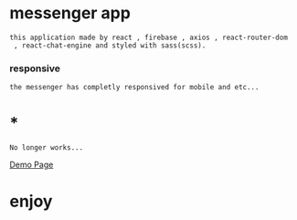 # messenger app
    this application made by react , firebase , axios , react-router-dom
     , react-chat-engine and styled with sass(scss).

### responsive
    the messenger has completly responsived for mobile and etc...

 # *
    No longer works...

[Demo Page](https://messenger-app-chi-lilac.vercel.app/)


# enjoy
